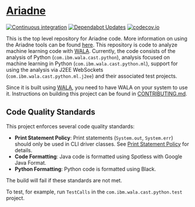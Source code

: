 # [Ariadne](https://wala.github.io/ariadne/)

[![Continuous integration](https://github.com/wala/ML/actions/workflows/continuous-integration.yml/badge.svg)](https://github.com/wala/ML/actions/workflows/continuous-integration.yml) [![Dependabot Updates](https://github.com/wala/ML/actions/workflows/dependabot/dependabot-updates/badge.svg)](https://github.com/wala/ML/actions/workflows/dependabot/dependabot-updates) [![codecov.io](https://codecov.io/gh/wala/ML/coverage.svg)](https://codecov.io/gh/wala/ML)

This is the top level repository for Ariadne code. More information on using the Ariadne tools can be found [here](https://wala.github.io/ariadne/). This repository is code to analyze machine learning code with [WALA]. Currently, the code consists of the analysis of Python (`com.ibm.wala.cast.python`), analysis focused on machine learning in Python (`com.ibm.wala.cast.python.ml`), support for using the analysis via J2EE WebSockets (`com.ibm.wala.cast.python.ml.j2ee`) and their associated test projects.

Since it is built using [WALA], you need to have WALA on your system to use it. Instructions on building this project can be found in [CONTRIBUTING.md].

## Code Quality Standards

This project enforces several code quality standards:

- **Print Statement Policy**: Print statements (`System.out`, `System.err`) should only be used in CLI driver classes. See [Print Statement Policy](docs/PRINT_STATEMENT_POLICY.md) for details.
- **Code Formatting**: Java code is formatted using Spotless with Google Java Format.
- **Python Formatting**: Python code is formatted using Black.

The build will fail if these standards are not met.

To test, for example, run `TestCalls` in the `com.ibm.wala.cast.python.test` project.

[WALA]: https://github.com/wala/WALA
[CONTRIBUTING.md]: CONTRIBUTING.md#building
